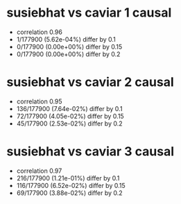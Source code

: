 # susiebhat vs caviar  1 causal

- correlation 0.96
- 1/177900 (5.62e-04%) differ by 0.1
- 0/177900 (0.00e+00%) differ by 0.15
- 0/177900 (0.00e+00%) differ by 0.2


# susiebhat vs caviar  2 causal

- correlation 0.95
- 136/177900 (7.64e-02%) differ by 0.1
- 72/177900 (4.05e-02%) differ by 0.15
- 45/177900 (2.53e-02%) differ by 0.2


# susiebhat vs caviar  3 causal

- correlation 0.97
- 216/177900 (1.21e-01%) differ by 0.1
- 116/177900 (6.52e-02%) differ by 0.15
- 69/177900 (3.88e-02%) differ by 0.2


